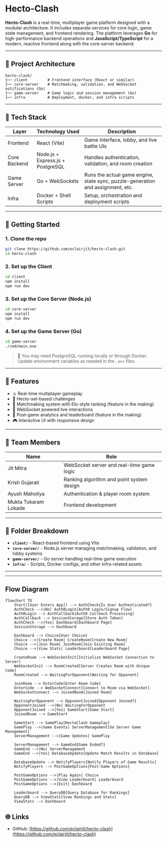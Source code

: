 # Hecto-Clash

**Hecto-Clash** is a real-time, multiplayer game platform designed with a modular architecture. It includes separate services for core logic, game state management, and frontend rendering. The platform leverages **Go** for high-performance backend operations and **JavaScript/TypeScript** for a modern, reactive frontend along with the core-server backend.

---

## 🧠 Project Architecture

```
hecto-clash/
├── client         # Frontend interface (React or similar)
├── core-server    # Matchmaking, validation, and WebSocket notifications (Go)
├── game-server    # Game logic and session management (Go)
├── infra          # Deployment, docker, and infra scripts
```

---

## 🔧 Tech Stack

| Layer        | Technology Used                   | Description                                                                     |
| ------------ | --------------------------------- | ------------------------------------------------------------------------------- |
| Frontend     | React (Vite)                      | Game interface, lobby, and live battle UIs                                      |
| Core Backend | Node.js + Express.js + PostgreSQL | Handles authentication, validation, and room creation                           |
| Game Server  | Go + WebSockets                   | Runs the actual game engine, state sync, puzzle-generation and assignment, etc. |
| Infra        | Docker + Shell Scripts            | Setup, orchestration and deployment scripts                                     |

---

## 🚀 Getting Started

### 1. Clone the repo

```bash
git clone https://github.com/eclairjit/hecto-clash.git
cd hecto-clash
```

### 2. Set up the Client

```bash
cd client
npm install
npm run dev
```

### 3. Set up the Core Server (Node.js)

```bash
cd core-server
npm install
npm run dev
```

### 4. Set up the Game Server (Go)

```bash
cd game-server
./cmd/main.exe
```

> 📝 You may need PostgreSQL running locally or through Docker. Update environment variables as needed in the `.env` files.

---

## 🧪 Features

- ⚔️ Real-time multiplayer gameplay
- 🧩 Hecto-set-based challenges
- 🔄 Matchmaking system with Elo-style ranking (feature in the making)
- 📡 WebSocket powered live interactions
- 🧾 Post-game analytics and leaderboard (feature in the making)
- 🎮 Interactive UI with responsive design

---

## 👥 Team Members

| Name                 | Role                                      |
| -------------------- | ----------------------------------------- |
| Jit Mitra            | WebSocket server and real-time game logic |
| Krish Gujarati       | Ranking algorithm and point system design |
| Ayush Maholiya       | Authentication & player room system       |
| Mukta Tukaram Lokade | Frontend development                      |

---

## 📂 Folder Breakdown

- **`client/`** - React-based frontend using Vite
- **`core-server/`** - Node.js server managing matchmaking, validation, and lobby systems
- **`game-server/`** - Go server handling real-time game execution
- **`infra/`** - Scripts, Docker configs, and other infra-related assets

---

<!--
## 🤝 Contributing

Contributions are welcome! Please:

1. Fork the repository
2. Create a new branch
3. Make your changes
4. Open a Pull Request

--- -->

<!-- ## 📄 License

This project is licensed under the [MIT License](LICENSE). -->

---

## Flow Diagram

```mermaid
flowchart TD
    Start([User Enters App]) --> AuthCheck{Is User Authenticated?}
    AuthCheck -->|No| Auth0Login[Auth0 Login/Signup Flow]
    Auth0Login --> AuthCallback[Auth0 Callback Processing]
    AuthCallback --> SessionStorage[Store Auth Token]
    AuthCheck -->|Yes| Dashboard[Dashboard Page]
    SessionStorage --> Dashboard

    Dashboard --> Choice{User Choice}
    Choice -->|Create Room| CreateRoom[Create New Room]
    Choice -->|Join Room| JoinRoom[Join Existing Room]
    Choice -->|View Stats| Leaderboard[Leaderboard Page]

    CreateRoom --> WebSocketInit[Initialize WebSocket Connection to Server]
    WebSocketInit --> RoomCreated[Server Creates Room with Unique Code]
    RoomCreated --> WaitingForOpponent[Waiting for Opponent]

    JoinRoom --> EnterCode[Enter Room Code]
    EnterCode --> WebSocketConnect[Connect to Room via WebSocket]
    WebSocketConnect --> JoinedRoom[Joined Room]

    WaitingForOpponent --> OpponentJoined{Opponent Joined?}
    OpponentJoined -->|No| WaitingForOpponent
    OpponentJoined -->|Yes| GameStart[Game Start]
    JoinedRoom --> GameStart

    GameStart --> GamePlay[HectoClash Gameplay]
    GamePlay -->|Game Events| ServerManagement[Go Server Game Management]
    ServerManagement -->|Game Updates| GamePlay

    ServerManagement --> GameEnd{Game Ended?}
    GameEnd -->|No| ServerManagement
    GameEnd -->|Yes| DatabaseUpdate[Update Match Results in Database]

    DatabaseUpdate --> NotifyPlayers[Notify Players of Game Results]
    NotifyPlayers --> PostGameOptions{Post-Game Options}

    PostGameOptions -->|Play Again| Choice
    PostGameOptions -->|View Leaderboard| Leaderboard
    PostGameOptions -->|Exit| Dashboard

    Leaderboard --> QueryDB[Query Database for Rankings]
    QueryDB --> ViewStats[View Rankings and Stats]
    ViewStats --> Dashboard
```

## 🌐 Links

- GitHub: [https://github.com/eclairjit/hecto-clash](https://github.com/eclairjit/hecto-clash)

